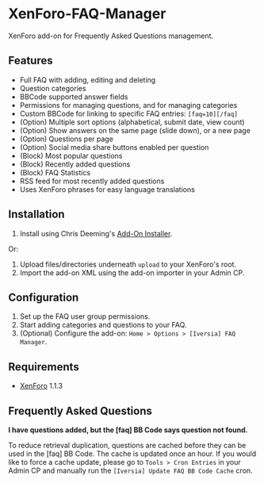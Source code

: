 XenForo-FAQ-Manager
===================

XenForo add-on for Frequently Asked Questions management.

Features
------------
* Full FAQ with adding, editing and deleting
* Question categories
* BBCode supported answer fields
* Permissions for managing questions, and for managing categories
* Custom BBCode for linking to specific FAQ entries: `[faq=10][/faq]`
* (Option) Multiple sort options (alphabetical, submit date, view count)
* (Option) Show answers on the same page (slide down), or a new page
* (Option) Questions per page
* (Option) Social media share buttons enabled per question
* (Block) Most popular questions
* (Block) Recently added questions
* (Block) FAQ Statistics
* RSS feed for most recently added questions
* Uses XenForo phrases for easy language translations

Installation
------------

1. Install using Chris Deeming's [Add-On Installer](http://xenforo.com/community/resources/add-on-installer.960/).

Or:

1. Upload files/directories underneath `upload` to your XenForo's root.
2. Import the add-on XML using the add-on importer in your Admin CP.

Configuration
------------

1. Set up the FAQ user group permissions.
2. Start adding categories and questions to your FAQ.
3. (Optional) Configure the add-on: `Home > Options > [Iversia] FAQ Manager`.

Requirements
------------
* [XenForo](http://xenforo.com/) 1.1.3

Frequently Asked Questions
------------
**I have questions added, but the [faq] BB Code says question not found.**

To reduce retrieval duplication, questions are cached before they can be used in the [faq] BB Code. The cache is updated once an hour. If you would like to force a cache update, please go to `Tools > Cron Entries` in your Admin CP and manually run the `[Iversia] Update FAQ BB Code Cache` cron.